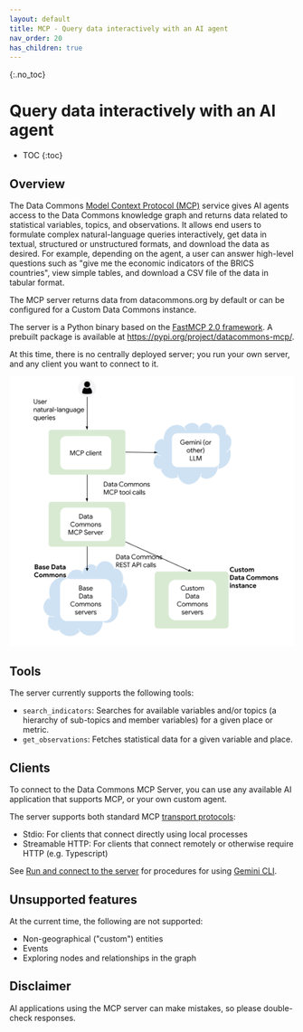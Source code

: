 ```yaml
---
layout: default
title: MCP - Query data interactively with an AI agent
nav_order: 20
has_children: true
---
```


{:.no_toc}
# Query data interactively with an AI agent

* TOC
{:toc}

## Overview

The Data Commons [Model Context Protocol (MCP)](https://modelcontextprotocol.io/docs/getting-started/intro) service gives AI agents access to the Data Commons knowledge graph and returns data related to statistical variables, topics, and observations. It allows end users to formulate complex natural-language queries interactively, get data in textual, structured or unstructured formats, and download the data as desired. For example, depending on the agent, a user can answer high-level questions such as "give me the economic indicators of the BRICS countries", view simple tables, and download a CSV file of the data in tabular format.

The MCP server returns data from datacommons.org by default or can be configured for a Custom Data Commons instance. 

The server is a Python binary based on the [FastMCP 2.0 framework](https://gofastmcp.com). A prebuilt package is available at <https://pypi.org/project/datacommons-mcp/>.

At this time, there is no centrally deployed server; you run your own server, and any client you want to connect to it.

![alt text](/assets/images/mcp.png)

## Tools

The server currently supports the following tools:

- `search_indicators`: Searches for available variables and/or topics (a hierarchy of sub-topics and member variables) for a given place or metric. 
- `get_observations`: Fetches statistical data for a given variable and place.

## Clients

To connect to the Data Commons MCP Server, you can use any available AI application that supports MCP, or your own custom agent. 

The server supports both standard MCP [transport protocols](https://modelcontextprotocol.io/docs/learn/architecture#transport-layer):
- Stdio: For clients that connect directly using local processes
- Streamable HTTP: For clients that connect remotely or otherwise require HTTP (e.g. Typescript)

See [Run and connect to the server](run_tools.md) for procedures for using [Gemini CLI](https://github.com/google-gemini/gemini-cli).

## Unsupported features

At the current time, the following are not supported:
- Non-geographical ("custom") entities
- Events
- Exploring nodes and relationships in the graph

## Disclaimer

AI applications using the MCP server can make mistakes, so please double-check responses.

